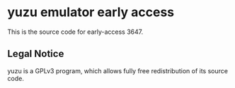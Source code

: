 yuzu emulator early access
=============

This is the source code for early-access 3647.

## Legal Notice

yuzu is a GPLv3 program, which allows fully free redistribution of its source code.
